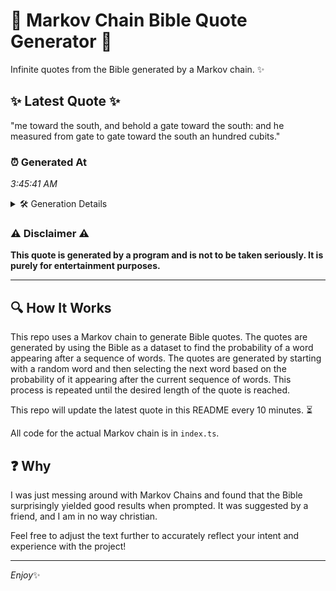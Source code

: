 # 📖 Markov Chain Bible Quote Generator 📖

Infinite quotes from the Bible generated by a Markov chain. ✨

## ✨ Latest Quote ✨
"me toward the south, and behold a gate toward the south: and he measured from gate to gate toward the south an hundred cubits."

### ⏰ Generated At
*3:45:41 AM*

<details>
    <summary>🛠️ Generation Details</summary>
    <p>
        <strong>🌱 Seed:</strong> me<br>
        <strong>🔄 Iterations:</strong> 23<br>
        <strong>📜 Context History:</strong><br>[ me ]: toward<br>[ me, toward ]: the<br>[ me, toward, the ]: south,<br>[ me, toward, the, south, ]: and<br>[ me, toward, the, south,, and ]: behold<br>[ me, toward, the, south,, and, behold ]: a<br>[ toward, the, south,, and, behold, a ]: gate<br>[ the, south,, and, behold, a, gate ]: toward<br>[ south,, and, behold, a, gate, toward ]: the<br>[ and, behold, a, gate, toward, the ]: south:<br>[ behold, a, gate, toward, the, south: ]: and<br>[ a, gate, toward, the, south:, and ]: he<br>[ gate, toward, the, south:, and, he ]: measured<br>[ toward, the, south:, and, he, measured ]: from<br>[ the, south:, and, he, measured, from ]: gate<br>[ south:, and, he, measured, from, gate ]: to<br>[ and, he, measured, from, gate, to ]: gate<br>[ he, measured, from, gate, to, gate ]: toward<br>[ measured, from, gate, to, gate, toward ]: the<br>[ from, gate, to, gate, toward, the ]: south<br>[ gate, to, gate, toward, the, south ]: an<br>[ to, gate, toward, the, south, an ]: hundred<br>[ gate, toward, the, south, an, hundred ]: cubits.<br>
    </p>
</details>

### ⚠️ Disclaimer ⚠️
**This quote is generated by a program and is not to be taken seriously. It is purely for entertainment purposes.**

---

## 🔍 How It Works

This repo uses a Markov chain to generate Bible quotes. The quotes are generated by using the Bible as a dataset to find the probability of a word appearing after a sequence of words. The quotes are generated by starting with a random word and then selecting the next word based on the probability of it appearing after the current sequence of words. This process is repeated until the desired length of the quote is reached.

This repo will update the latest quote in this README every 10 minutes. ⏳

All code for the actual Markov chain is in `index.ts`.

## ❓ Why

I was just messing around with Markov Chains and found that the Bible surprisingly yielded good results when prompted. 
It was suggested by a friend, and I am in no way christian.

Feel free to adjust the text further to accurately reflect your intent and experience with the project!

---

*Enjoy*✨
